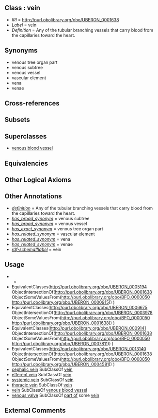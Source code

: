 
## Class : vein

 * *IRI* = http://purl.obolibrary.org/obo/UBERON_0001638
 * *Label* = vein
 * *Definition* = Any of the tubular branching vessels that carry blood from the capillaries toward the heart.

## Synonyms

 * venous tree organ part
 * venous subtree
 * venous vessel
 * vascular element
 * vena
 * venae

## Cross-references


## Subsets


## Superclasses

 * [venous blood vessel](../../UBERON/20/UBERON_0003920.md)

## Equivalencies


## Other Logical Axioms


## Other Annotations

 * *[definition](../../IAO/15/IAO_0000115.md)* = Any of the tubular branching vessels that carry blood from the capillaries toward the heart.
 * *[has_broad_synonym](../../ym/oboInOwl#hasBroadSynonym.md)* = venous subtree
 * *[has_broad_synonym](../../ym/oboInOwl#hasBroadSynonym.md)* = venous vessel
 * *[has_exact_synonym](../../ym/oboInOwl#hasExactSynonym.md)* = venous tree organ part
 * *[has_related_synonym](../../ym/oboInOwl#hasRelatedSynonym.md)* = vascular element
 * *[has_related_synonym](../../ym/oboInOwl#hasRelatedSynonym.md)* = vena
 * *[has_related_synonym](../../ym/oboInOwl#hasRelatedSynonym.md)* = venae
 * *[rdf-schema#label](../../el/rdf-schema#label.md)* = vein

## Usage

 * -
 * EquivalentClasses(<http://purl.obolibrary.org/obo/UBERON_0005194> ObjectIntersectionOf(<http://purl.obolibrary.org/obo/UBERON_0001638> ObjectSomeValuesFrom(<http://purl.obolibrary.org/obo/BFO_0000050> <http://purl.obolibrary.org/obo/UBERON_0000915>)) )
 * EquivalentClasses(<http://purl.obolibrary.org/obo/UBERON_0006675> ObjectIntersectionOf(<http://purl.obolibrary.org/obo/UBERON_0003978> ObjectSomeValuesFrom(<http://purl.obolibrary.org/obo/BFO_0000050> <http://purl.obolibrary.org/obo/UBERON_0001638>)) )
 * EquivalentClasses(<http://purl.obolibrary.org/obo/UBERON_0009141> ObjectIntersectionOf(<http://purl.obolibrary.org/obo/UBERON_0001638> ObjectSomeValuesFrom(<http://purl.obolibrary.org/obo/BFO_0000050> <http://purl.obolibrary.org/obo/UBERON_0007811>)) )
 * EquivalentClasses(<http://purl.obolibrary.org/obo/UBERON_0013140> ObjectIntersectionOf(<http://purl.obolibrary.org/obo/UBERON_0001638> ObjectSomeValuesFrom(<http://purl.obolibrary.org/obo/BFO_0000050> <http://purl.obolibrary.org/obo/UBERON_0004581>)) )
 * [cephalic vein](../../CEPH/57/CEPH_0000057.md) SubClassOf [vein](../../UBERON/38/UBERON_0001638.md)
 * [efferent vein](../../CEPH/94/CEPH_0000094.md) SubClassOf [vein](../../UBERON/38/UBERON_0001638.md)
 * [systemic vein](../../UBERON/40/UBERON_0013140.md) SubClassOf [vein](../../UBERON/38/UBERON_0001638.md)
 * [thoracic vein](../../UBERON/94/UBERON_0005194.md) SubClassOf [vein](../../UBERON/38/UBERON_0001638.md)
 * [vein](../../UBERON/38/UBERON_0001638.md) SubClassOf [venous blood vessel](../../UBERON/20/UBERON_0003920.md)
 * [venous valve](../../UBERON/75/UBERON_0006675.md) SubClassOf [part of](../../BFO/50/BFO_0000050.md) some [vein](../../UBERON/38/UBERON_0001638.md)

## External Comments

